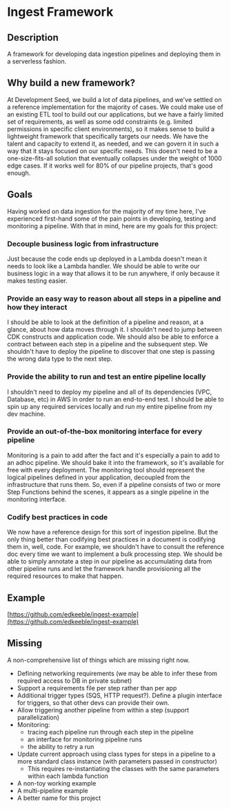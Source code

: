 # Ingest Framework

## Description

A framework for developing data ingestion pipelines and deploying them in a serverless fashion.

## Why build a new framework?

At Development Seed, we build a lot of data pipelines, and we've settled on a reference implementation for the majority of cases. We could make use of an existing ETL tool to build out our applications, but we have a fairly limited set of requirements, as well as some odd constraints (e.g. limited permissions in specific client environments), so it makes sense to build a lightweight framework that specifically targets our needs. We have the talent and capacity to extend it, as needed, and we can govern it in such a way that it stays focused on our specific needs. This doesn't need to be a one-size-fits-all solution that eventually collapses under the weight of 1000 edge cases. If it works well for 80% of our pipeline projects, that's good enough.

## Goals

Having worked on data ingestion for the majority of my time here, I've experienced first-hand some of the pain points in developing, testing and monitoring a pipeline. With that in mind, here are my goals for this project:

### Decouple business logic from infrastructure

Just because the code ends up deployed in a Lambda doesn't mean it needs to look like a Lambda handler. We should be able to write our business logic in a way that allows it to be run anywhere, if only because it makes testing easier.

### Provide an easy way to reason about all steps in a pipeline and how they interact

I should be able to look at the definition of a pipeline and reason, at a glance, about how data moves through it. I shouldn't need to jump between CDK constructs and application code. We should also be able to enforce a contract between each step in a pipeline and the subsequent step. We shouldn't have to deploy the pipeline to discover that one step is passing the wrong data type to the next step.

### Provide the ability to run and test an entire pipeline locally

I shouldn't need to deploy my pipeline and all of its dependencies (VPC, Database, etc) in AWS in order to run an end-to-end test. I should be able to spin up any required services locally and run my entire pipeline from my dev machine.

### Provide an out-of-the-box monitoring interface for every pipeline

Monitoring is a pain to add after the fact and it's especially a pain to add to an adhoc pipeline. We should bake it into the framework, so it's available for free with every deployment. The monitoring tool should represent the logical pipelines defined in your application, decoupled from the infrastructure that runs them. So, even if a pipeline consists of two or more Step Functions behind the scenes, it appears as a single pipeline in the monitoring interface.

### Codify best practices in code

We now have a reference design for this sort of ingestion pipeline. But the only thing better than codifying best practices in a document is codifying them in, well, code. For example, we shouldn't have to consult the reference doc every time we want to implement a bulk processing step. We should be able to simply annotate a step in our pipeline as accumulating data from other pipeline runs and let the framework handle provisioning all the required resources to make that happen.

## Example

[https://github.com/edkeeble/ingest-example](https://github.com/edkeeble/ingest-example)

## Missing

A non-comprehensive list of things which are missing right now.

- Defining networking requirements (we may be able to infer these from required access to DB in private subnet)
- Support a requirements file per step rather than per app
- Additional trigger types (SQS, HTTP request?). Define a plugin interface for triggers, so that other devs can provide their own.
- Allow triggering another pipeline from within a step (support parallelization)
- Monitoring:
  - tracing each pipeline run through each step in the pipeline
  - an interface for monitoring pipeline runs
  - the ability to retry a run
- Update current approach using class types for steps in a pipeline to a more standard class instance (with parameters passed in constructor)
  - This requires re-instantiating the classes with the same parameters within each lambda function
- A non-toy working example
- A multi-pipeline example
- A better name for this project
